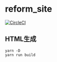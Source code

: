 # reform_site

[![CircleCI](https://circleci.com/gh/EcoKamiken/reform_site/tree/master.svg?style=svg)](https://circleci.com/gh/EcoKamiken/reform_site/tree/master)

## HTML生成

```shell
yarn -D
yarn run build
```
